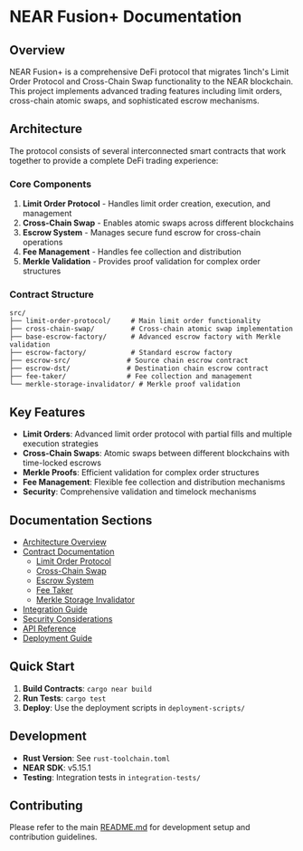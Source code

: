 # NEAR Fusion+ Documentation

## Overview

NEAR Fusion+ is a comprehensive DeFi protocol that migrates 1inch's Limit Order Protocol and Cross-Chain Swap functionality to the NEAR blockchain. This project implements advanced trading features including limit orders, cross-chain atomic swaps, and sophisticated escrow mechanisms.

## Architecture

The protocol consists of several interconnected smart contracts that work together to provide a complete DeFi trading experience:

### Core Components

1. **Limit Order Protocol** - Handles limit order creation, execution, and management
2. **Cross-Chain Swap** - Enables atomic swaps across different blockchains
3. **Escrow System** - Manages secure fund escrow for cross-chain operations
4. **Fee Management** - Handles fee collection and distribution
5. **Merkle Validation** - Provides proof validation for complex order structures

### Contract Structure

```
src/
├── limit-order-protocol/     # Main limit order functionality
├── cross-chain-swap/         # Cross-chain atomic swap implementation
├── base-escrow-factory/      # Advanced escrow factory with Merkle validation
├── escrow-factory/           # Standard escrow factory
├── escrow-src/              # Source chain escrow contract
├── escrow-dst/              # Destination chain escrow contract
├── fee-taker/               # Fee collection and management
└── merkle-storage-invalidator/ # Merkle proof validation
```

## Key Features

- **Limit Orders**: Advanced limit order protocol with partial fills and multiple execution strategies
- **Cross-Chain Swaps**: Atomic swaps between different blockchains with time-locked escrows
- **Merkle Proofs**: Efficient validation for complex order structures
- **Fee Management**: Flexible fee collection and distribution mechanisms
- **Security**: Comprehensive validation and timelock mechanisms

## Documentation Sections

- [Architecture Overview](./architecture.md)
- [Contract Documentation](./contracts/)
  - [Limit Order Protocol](./contracts/limit-order-protocol.md)
  - [Cross-Chain Swap](./contracts/cross-chain-swap.md)
  - [Escrow System](./contracts/escrow-system.md)
  - [Fee Taker](./contracts/fee-taker.md)
  - [Merkle Storage Invalidator](./contracts/merkle-storage-invalidator.md)
- [Integration Guide](./integration.md)
- [Security Considerations](./security.md)
- [API Reference](./api-reference.md)
- [Deployment Guide](./deployment.md)

## Quick Start

1. **Build Contracts**: `cargo near build`
2. **Run Tests**: `cargo test`
3. **Deploy**: Use the deployment scripts in `deployment-scripts/`

## Development

- **Rust Version**: See `rust-toolchain.toml`
- **NEAR SDK**: v5.15.1
- **Testing**: Integration tests in `integration-tests/`

## Contributing

Please refer to the main [README.md](../README.md) for development setup and contribution guidelines.
